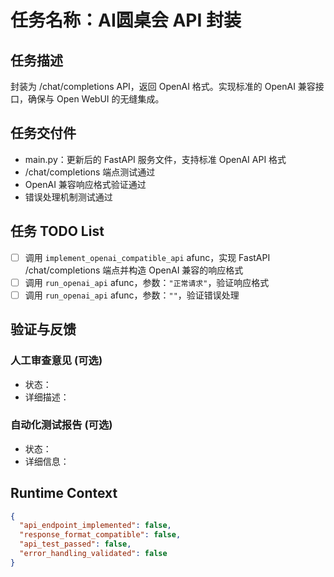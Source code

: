 # 任务名称：AI圆桌会 API 封装

## 任务描述
封装为 /chat/completions API，返回 OpenAI 格式。实现标准的 OpenAI 兼容接口，确保与 Open WebUI 的无缝集成。

## 任务交付件
- main.py：更新后的 FastAPI 服务文件，支持标准 OpenAI API 格式
- /chat/completions 端点测试通过
- OpenAI 兼容响应格式验证通过
- 错误处理机制测试通过

## 任务 TODO List
- [ ] 调用 `implement_openai_compatible_api` afunc，实现 FastAPI /chat/completions 端点并构造 OpenAI 兼容的响应格式
- [ ] 调用 `run_openai_api` afunc，参数：`"正常请求"`，验证响应格式
- [ ] 调用 `run_openai_api` afunc，参数：`""`，验证错误处理

## 验证与反馈
### 人工审查意见 (可选)
- 状态：
- 详细描述：

### 自动化测试报告 (可选)
- 状态：
- 详细信息：

## Runtime Context
```json
{
  "api_endpoint_implemented": false,
  "response_format_compatible": false,
  "api_test_passed": false,
  "error_handling_validated": false
}
